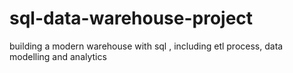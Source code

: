 # sql-data-warehouse-project
building a modern warehouse with sql , including etl process, data modelling and analytics
